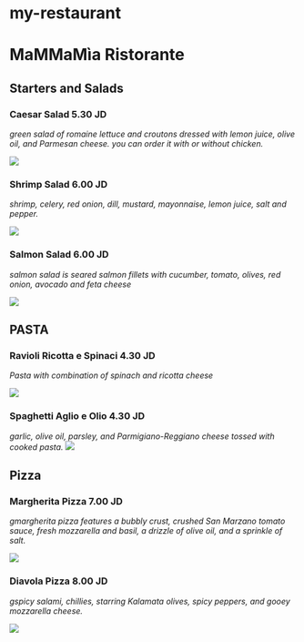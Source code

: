 # my-restaurant

   # MaMMaMìa Ristorante

## Starters and Salads 

### Caesar Salad    5.30 JD
*green salad of romaine lettuce and croutons dressed with lemon juice, olive oil, and Parmesan cheese.
you can order it with or without chicken.*

![](https://www.spendwithpennies.com/wp-content/uploads/2020/07/Caesar-Salad-SpendWithPennies-7-500x500.jpg)




### Shrimp Salad    6.00 JD
*shrimp, celery, red onion, dill, mustard, mayonnaise, lemon juice, salt and pepper.*

![](https://hips.hearstapps.com/hmg-prod/images/shrimpsaladhorizontal-jpg-1523571377.jpg)


### Salmon Salad    6.00 JD
*salmon salad is seared salmon fillets with cucumber, tomato, olives, red onion, avocado and feta cheese*

![](https://www.eatingbirdfood.com/wp-content/uploads/2022/03/super-food-salmon-salad-hero-500x375.jpg)

## PASTA

### Ravioli Ricotta e Spinaci    4.30 JD
*Pasta with combination of spinach and ricotta cheese*

![](https://i2.wp.com/www.elisawondermom.it/wp-content/uploads/2015/08/ravioliricottaspinaci.jpg?fit=1600%2C1600&ssl=1)

### Spaghetti Aglio e Olio    4.30 JD
*garlic, olive oil, parsley, and Parmigiano-Reggiano cheese tossed with cooked pasta.*
![](https://www.fattoincasadabenedetta.it/wp-content/uploads/2022/02/SPAGHETTI-AGLIO-OLIO-E-PEPERONCINO-sito-6.jpg)

## Pizza

### Margherita Pizza    7.00 JD
*gmargherita pizza features a bubbly crust, crushed San Marzano tomato sauce, fresh mozzarella and basil, a drizzle of olive oil, and a sprinkle of salt.*

![](https://images.getrecipekit.com/20220211142347-margherita-9920.jpg?aspect_ratio=16:9&quality=90&)

### Diavola Pizza    8.00 JD
*gspicy salami, chillies, starring Kalamata olives, spicy peppers, and gooey mozzarella cheese.*

![](https://www.pizzarecipe.org/wp-content/uploads/2019/01/Pizza-Diavola.jpg)